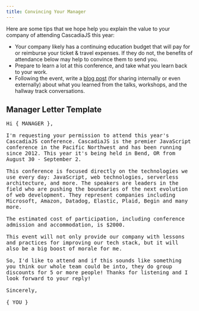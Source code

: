 ```yaml
---
title: Convincing Your Manager
---
```

Here are some tips that we hope help you explain the value to your company of attending CascadiaJS this year:

- Your company likely has a continuing education budget that will pay for or reimburse your ticket & travel expenses. If they do not, the benefits of attendance below may help to convince them to send you.
- Prepare to learn a lot at this conference, and take what you learn back to your work.
- Following the event, write a [blog post](https://ryankubik.com/blog/cascadia-day-one) (for sharing internally or even externally) about what you learned from the talks, workshops, and the hallway track conversations.

## Manager Letter Template

<pre style="white-space: pre-wrap;">
Hi { MANAGER },

I'm requesting your permission to attend this year's CascadiaJS conference. CascadiaJS is the premier JavaScript conference in the Pacific Northwest and has been running since 2012. This year it's being held in Bend, OR from August 30 - September 2.

This conference is focused directly on the technologies we use every day: JavaScript, web technologies, serverless architecture, and more. The speakers are leaders in the field who are pushing the boundaries of the next evolution of web development. They represent companies including Microsoft, Amazon, Datadog, Elastic, Plaid, Begin and many more. 

The estimated cost of participation, including conference admission and accommodation, is $2000.

This event will not only provide our company with lessons and practices for improving our tech stack, but it will also be a big boost of morale for me. 

So, I'd like to attend and if this sounds like something you think our whole team could be into, they do group discounts for 5 or more people! Thanks for listening and I look forward to your reply!

Sincerely,

{ YOU }
</pre>
